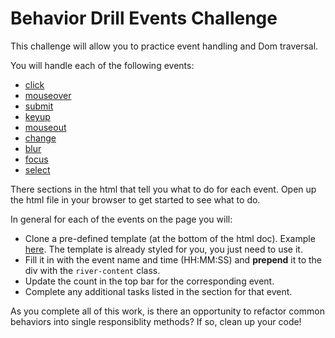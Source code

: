 # Behavior Drill Events Challenge

This challenge will allow you to practice event handling and Dom traversal.

You will handle each of the following events:

- [click](https://developer.mozilla.org/en-US/docs/Web/Events/click)
- [mouseover](https://developer.mozilla.org/en-US/docs/Web/Events/mouseover)
- [submit](https://developer.mozilla.org/en-US/docs/Web/Events/submit)
- [keyup](https://developer.mozilla.org/en-US/docs/Web/Events/keyup)
- [mouseout](https://developer.mozilla.org/en-US/docs/Web/Events/mouseout)
- [change](https://developer.mozilla.org/en-US/docs/Web/Events/change)
- [blur](https://developer.mozilla.org/en-US/docs/Web/Events/blur)
- [focus](https://developer.mozilla.org/en-US/docs/Web/Events/focus)
- [select](https://developer.mozilla.org/en-US/docs/Web/Events/select)

There sections in the html that tell you what to do for each event.  Open up the html file in your browser to get started to see what to do.

In general for each of the events on the page you will:

- Clone a pre-defined template (at the bottom of the html doc).  Example [here](https://codepen.io/alycit/pen/jarjqy).  The template is already styled for you, you just need to use it.
- Fill it in with the event name and time (HH:MM:SS) and **prepend** it to the div with the `river-content` class.
- Update the count in the top bar for the corresponding event.
- Complete any additional tasks listed in the section for that event.

As you complete all of this work, is there an opportunity to refactor common behaviors into single responsiblity methods?  If so, clean up your code!

